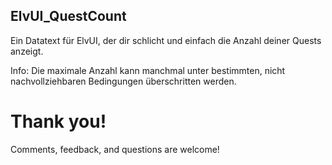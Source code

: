 ## ElvUI_QuestCount

Ein Datatext für ElvUI, der dir schlicht und einfach die Anzahl deiner Quests anzeigt.

Info: Die maximale Anzahl kann manchmal unter bestimmten, nicht nachvollziehbaren Bedingungen überschritten werden.

# Thank you!

Comments, feedback, and questions are welcome!
